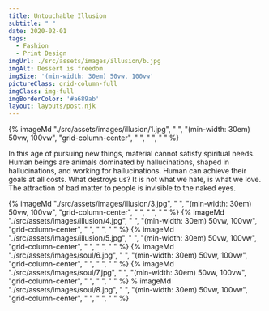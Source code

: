```yaml
---
title: Untouchable Illusion
subtitle: " "
date: 2020-02-01
tags:
  - Fashion
  - Print Design
imgUrl: ./src/assets/images/illusion/b.jpg
imgAlt: Dessert is freedom
imgSize: '(min-width: 30em) 50vw, 100vw'
pictureClass: grid-column-full
imgClass: img-full
imgBorderColor: '#a689ab'
layout: layouts/post.njk
---
```


{% imageMd "./src/assets/images/illusion/1.jpg", " ", "(min-width: 30em) 50vw, 100vw", "grid-column-center", " ", " ", " " %}

In this age of pursuing new things, material
cannot satisfy spiritual needs. Human beings
are animals dominated by hallucinations,
shaped in hallucinations, and working for
hallucinations. Human can achieve
their goals at all costs. What destroys us?
It is not what we hate, is what we love.
The attraction of bad matter to people is
invisible to the naked eyes.

{% imageMd "./src/assets/images/illusion/3.jpg", " ", "(min-width: 30em) 50vw, 100vw", "grid-column-center", " ", " ", " " %}
{% imageMd "./src/assets/images/illusion/4.jpg", " ", "(min-width: 30em) 50vw, 100vw", "grid-column-center", " ", " ", " " %}
{% imageMd "./src/assets/images/illusion/5.jpg", " ", "(min-width: 30em) 50vw, 100vw", "grid-column-center", " ", " ", " " %}
{% imageMd "./src/assets/images/soul/6.jpg", " ", "(min-width: 30em) 50vw, 100vw", "grid-column-center", " ", " ", " " %}
{% imageMd "./src/assets/images/soul/7.jpg", " ", "(min-width: 30em) 50vw, 100vw", "grid-column-center", " ", " ", " " %}
% imageMd "./src/assets/images/soul/8.jpg", " ", "(min-width: 30em) 50vw, 100vw", "grid-column-center", " ", " ", " " %}
